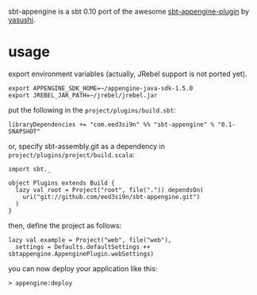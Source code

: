 sbt-appengine is a sbt 0.10 port of the awesome [sbt-appengine-plugin][1] by [yasushi][2].

usage
=====
export environment variables (actually, JRebel support is not ported yet).

    export APPENGINE_SDK_HOME=~/appengine-java-sdk-1.5.0
    export JREBEL_JAR_PATH=~/jrebel/jrebel.jar

put the following in the `project/plugins/build.sbt`:

    libraryDependencies += "com.eed3si9n" %% "sbt-appengine" % "0.1-SNAPSHOT"

or, specify sbt-assembly.git as a dependency in `project/plugins/project/build.scala`:

    import sbt._

    object Plugins extends Build {
      lazy val root = Project("root", file(".")) dependsOn(
        uri("git://github.com/eed3si9n/sbt-appengine.git")
      )
    }

then, define the project as follows:

    lazy val example = Project("web", file("web"),
      settings = Defaults.defaultSettings ++ sbtappengine.AppenginePlugin.webSettings)

you can now deploy your application like this:

    > appengine:deploy

  [1]: https://github.com/Yasushi/sbt-appengine-plugin
  [2]: https://github.com/Yasushi
